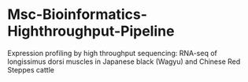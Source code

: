 # Msc-Bioinformatics-Highthroughput-Pipeline
Expression profiling by high throughput sequencing: RNA-seq of longissimus dorsi muscles in Japanese black (Wagyu) and Chinese Red Steppes cattle
